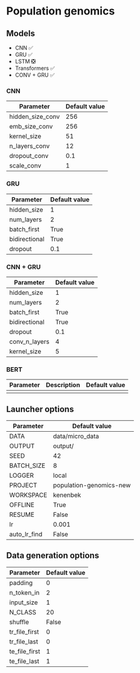 # Population genomics

## Models 

- CNN :white_check_mark:
- GRU :white_check_mark:
- LSTM :negative_squared_cross_mark:
- Transformers :white_check_mark:
- CONV + GRU :white_check_mark:


### CNN 
| Parameter | Default value |
| --- | --- |
|hidden_size_conv | 256 | 
|emb_size_conv|256 |
|kernel_size |51 |
|n_layers_conv |12 |
|dropout_conv | 0.1 |
|scale_conv |1 |

### GRU
| Parameter | Default value |
| --- | --- |
|hidden_size | 1 |
|num_layers | 2 |
|batch_first | True |
|bidirectional | True |
|dropout | 0.1 | 

### CNN + GRU 
| Parameter | Default value |
| --- | --- |
|hidden_size|1 |
|num_layers|2 |
|batch_first|True |
|bidirectional|True |
|dropout| 0.1 |
|conv_n_layers| 4 |
|kernel_size| 5 |

### BERT 

| Parameter | Description | Default value |
| --- | --- | --- |
| | | |


## Launcher options  
| Parameter | Default value |
| --- | --- |
|DATA  |  data/micro_data |
|OUTPUT  |  output/ |
|SEED  |  42 |
|BATCH_SIZE  |  8|
|LOGGER  |  local|
|PROJECT  |  population-genomics-new |
|WORKSPACE  |  kenenbek |
|OFFLINE  |  True |
|RESUME  |  False |
|lr | 0.001 |
|auto_lr_find | False |

## Data generation options
| Parameter | Default value |
| --- | --- |
|padding | 0 |
|n_token_in | 2 |
|input_size | 1 |
|N_CLASS | 20 |
|shuffle | False |
|tr_file_first | 0 |
|tr_file_last | 0 |
|te_file_first | 1 |
|te_file_last | 1 |